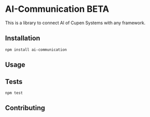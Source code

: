 # AI-Communication BETA

This is a library to connect AI of Cupen Systems with any framework.

## Installation

  `npm install ai-communication`

## Usage

## Tests

  `npm test`

## Contributing
